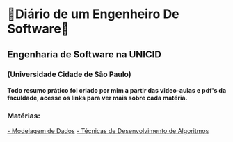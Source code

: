 # 🤖Diário de um Engenheiro De Software🤖
## Engenharia de Software na UNICID
### (Universidade Cidade de São Paulo)

#### Todo resumo prático foi criado por mim a partir das video-aulas e pdf's da faculdade, acesse os links para ver mais sobre cada matéria. 

### Matérias:
<a href="https://www.notion.so/anandacbaa/Modelagem-de-Dados-0b71935b14c746358d58730e50911ef4" target="_blank">- Modelagem de Dados</a>
<a href="https://www.notion.so/anandacbaa/T-cnicas-de-Desenvolvimento-de-Algoritmos-647c85905c644b45ab20517319eddd7f" target="_blank">- Técnicas de Desenvolvimento de Algoritmos</a>

